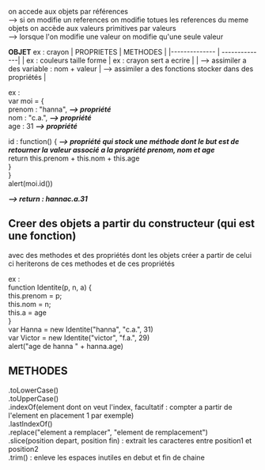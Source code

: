 on accede aux objets par références    
--> si on modifie un references on modifie totues les references du meme objets
on accède aux valeurs primitives par valeurs   
--> lorsque l'on modifie une valeur on modifie qu'une seule valeur 

**OBJET** ex : crayon
| PROPRIETES | METHODES | 
|-------------- | --------------| 
| ex : couleurs taille forme | ex : crayon sert a ecrire | 
| --> assimiler a des variable : nom + valeur | --> assimiler a des fonctions stocker dans des propriétés | 



ex :   
var moi = {   
  prenom : "hanna",                               ***--> propriété***   
  nom : "c.a.",                                   ***--> propriété***   
  age : 31                                        ***--> propriété***   
  
  id : function() {                               ***--> propriété qui stock une méthode dont le but est de retourner la valeur associé a la propriété prenom, nom et age***   
    return this.prenom + this.nom + this.age   
  }   
}   
alert(moi.id())   
   
***--> return : hannac.a.31***    


## Creer des objets a partir du constructeur (qui est une fonction)
avec des methodes et des propriétés dont les objets créer a partir de celui ci heriterons de ces methodes et de ces propriétés   

ex :   
function Identite(p, n, a) {    
  this.prenom = p;   
  this.nom = n;   
  this.a = age   
}   
var Hanna = new Identite("hanna", "c.a.", 31)    
var Victor = new Identite("victor", "f.a.", 29)    
alert("age de hanna " + hanna.age)   


## METHODES

.toLowerCase()   
.toUpperCase()   
.indexOf(element dont on veut l'index, facultatif : compter a partir de l'element en placement 1 par exemple)  
.lastIndexOf()  
.replace("element a remplacer", "element de remplacement")   
.slice(position depart, position fin) : extrait les caracteres entre position1 et position2   
.trim() : enleve les espaces inutiles en debut et fin de chaine 
